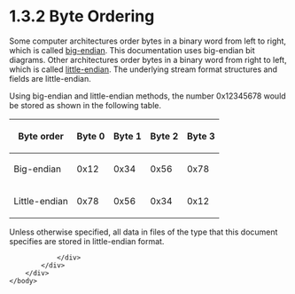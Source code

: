 <html dir="LTR" xmlns:mshelp="http://msdn.microsoft.com/mshelp" xmlns:ddue="http://ddue.schemas.microsoft.com/authoring/2003/5" xmlns:xlink="http://www.w3.org/1999/xlink" xmlns:tool="http://www.microsoft.com/tooltip">
    <head>
        <meta http-equiv="Content-Type" content="text/html; CHARSET=utf-8"></meta>
        <meta name="save" content="history"></meta>
        <title>1.3.2 Byte Ordering</title>
        <xml>
            <mshelp:toctitle title="1.3.2 Byte Ordering"></mshelp:toctitle>
            <mshelp:rltitle title="[MS-RGDI]: Byte Ordering"></mshelp:rltitle>
            <mshelp:keyword index="A" term="5a0940d9-818b-4eef-b6be-310ef1023e01"></mshelp:keyword>
            <mshelp:attr name="DCSext.ContentType" value="open specification"></mshelp:attr>
            <mshelp:attr name="AssetID" value="5a0940d9-818b-4eef-b6be-310ef1023e01"></mshelp:attr>
            <mshelp:attr name="TopicType" value="kbRef"></mshelp:attr>
            <mshelp:attr name="DCSext.Title" value="[MS-RGDI]: Byte Ordering" />
        </xml>
    </head>
    <body>
        <div id="header">
            <h1 class="heading">1.3.2 Byte Ordering</h1>
        </div>
        <div id="mainSection">
            <div id="mainBody">
                <div id="allHistory" class="saveHistory"></div>
                <div id="sectionSection0" class="section" name="collapseableSection">
                    

<p>Some computer architectures order bytes in a binary word
from left to right, which is called <a href="557e6223-9107-4be3-9f7c-b83beb5d16fc.html#gt_6f6f9e8e-5966-4727-8527-7e02fb864e7e">big-endian</a>. This
documentation uses big-endian bit diagrams. Other architectures order bytes in
a binary word from right to left, which is called <a href="557e6223-9107-4be3-9f7c-b83beb5d16fc.html#gt_079478cb-f4c5-4ce5-b72b-2144da5d2ce7">little-endian</a>. The
underlying stream format structures and fields are little-endian.</p>

<p>Using big-endian and little-endian methods, the number
0x12345678 would be stored as shown in the following table.</p>

<table>
 <thead>
  <tr>
   <th>
   <p>Byte order</p>
   </th>
   <th>
   <p>Byte 0</p>
   </th>
   <th>
   <p>Byte 1</p>
   </th>
   <th>
   <p>Byte 2</p>
   </th>
   <th>
   <p>Byte 3</p>
   </th>
  </tr>
 </thead>
 <tr>
  <td>
  <p>Big-endian</p>
  </td>
  <td>
  <p>0x12</p>
  </td>
  <td>
  <p>0x34</p>
  </td>
  <td>
  <p>0x56</p>
  </td>
  <td>
  <p>0x78</p>
  </td>
 </tr>
 <tr>
  <td>
  <p>Little-endian</p>
  </td>
  <td>
  <p>0x78</p>
  </td>
  <td>
  <p>0x56</p>
  </td>
  <td>
  <p>0x34</p>
  </td>
  <td>
  <p>0x12</p>
  </td>
 </tr>
</table>

<p>Unless otherwise specified, all data in files of the type
that this document specifies are stored in little-endian format.</p>


                </div>
            </div>
        </div>
    </body>
</html>